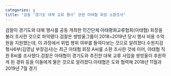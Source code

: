 ```yaml
---
categories: g
title: "검찰 ‘경기도 대북 교류 행사’ 관련 아태협 회장 소환조사"
---
```

검찰이 경기도와 대북 행사를 공동 개최한 민간단체 아태평화교류협회(아태협) 회장을 불러 조사한 것으로 파악됐다.검찰은 쌍방울그룹이 2018~2019년 당시 행사 비용 수억 원을 지원했는데, 이 과정에서 위법 행위 여부를 들여다보는 것으로 알려졌다.수원지검 형사6부(김영남 부장검사)는 최근 아태협 회장 A씨를 소환 조사한 것에 이어, 아태협 직원 B씨를 조사했다.검찰은 아태협이 경기도와 추진한 대북 교류 사업을 쌍방울이 후원하게 된 경위 등을 이들에게 물은 것으로 알려졌다.아태협은 도와 협력해 2018년 11월과 2019년 7월 경기